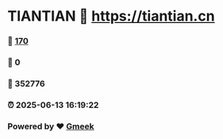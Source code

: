 # TIANTIAN :link: https://tiantian.cn 
### :page_facing_up: [170](https://tiantian.cn/tag.html) 
### :speech_balloon: 0 
### :hibiscus: 352776 
### :alarm_clock: 2025-06-13 16:19:22 
### Powered by :heart: [Gmeek](https://github.com/Meekdai/Gmeek)
